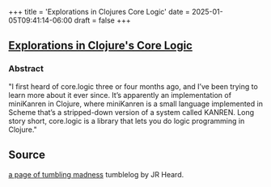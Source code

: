 +++
title = 'Explorations in Clojures Core Logic'
date = 2025-01-05T09:41:14-06:00
draft = false
+++

## [Explorations in Clojure's Core Logic](https://jrheard.tumblr.com/post/43575891007/explorations-in-clojures-corelogic)

### Abstract

"I first heard of core.logic three or four months ago, and I’ve been trying to learn more about it ever since. It’s apparently an implementation of miniKanren in Clojure, where miniKanren is a small language implemented in Scheme that’s a stripped-down version of a system called KANREN.
Long story short, core.logic is a library that lets you do logic programming in Clojure."

## Source

[a page of tumbling madness](https://jrheard.tumblr.com/) tumblelog by JR Heard.